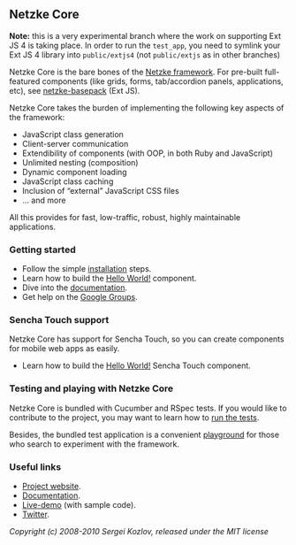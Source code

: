 ## Netzke Core

**Note:** this is a very experimental branch where the work on supporting Ext JS 4 is taking place. In order to run the `test_app`, you need to symlink your Ext JS 4 library into `public/extjs4` (not `public/extjs` as in other branches)

Netzke Core is the bare bones of the [Netzke framework](https://github.com/skozlov/netzke). For pre-built full-featured components (like grids, forms, tab/accordion panels, applications, etc), see [netzke-basepack](http://github.com/skozlov/netzke-basepack) (Ext JS).

Netzke Core takes the burden of implementing the following key aspects of the framework:

* JavaScript class generation
* Client-server communication
* Extendibility of components (with OOP, in both Ruby and JavaScript)
* Unlimited nesting (composition)
* Dynamic component loading
* JavaScript class caching
* Inclusion of “external” JavaScript CSS files
* ... and more

All this provides for fast, low-traffic, robust, highly maintainable applications.

### Getting started

* Follow the simple [installation](https://github.com/skozlov/netzke-core/wiki/Installation) steps.
* Learn how to build the [Hello World!](https://github.com/skozlov/netzke-core/wiki/Hello-world-extjs) component.
* Dive into the [documentation](https://github.com/skozlov/netzke/wiki).
* Get help on the [Google Groups](http://groups.google.com/group/netzke).

### Sencha Touch support

Netzke Core has support for Sencha Touch, so you can create components for mobile web apps as easily.

* Learn how to build the [Hello World!](https://github.com/skozlov/netzke-core/wiki/Hello-world-touch) Sencha Touch component.

### Testing and playing with Netzke Core

Netzke Core is bundled with Cucumber and RSpec tests. If you would like to contribute to the project, you may want to learn how to [run the tests](https://github.com/skozlov/netzke-core/wiki/Automated-testing).

Besides, the bundled test application is a convenient [playground](https://github.com/skozlov/netzke-core/wiki/Playground) for those who search to experiment with the framework.

### Useful links
* [Project website](http://netzke.org).
* [Documentation](https://github.com/skozlov/netzke/wiki).
* [Live-demo](http://demo.netzke.org) (with sample code).
* [Twitter](http://twitter.com/skozlov).

*Copyright (c) 2008-2010 Sergei Kozlov, released under the MIT license*
